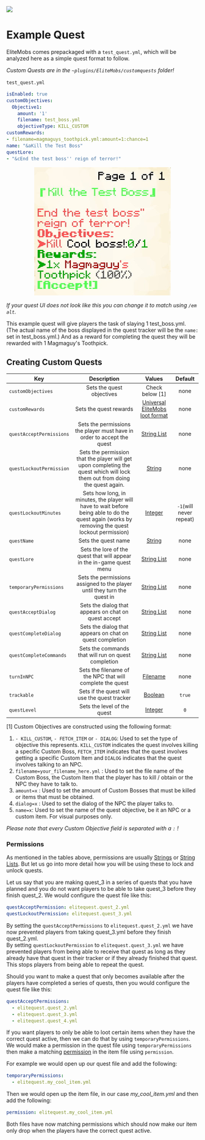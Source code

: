 [![](https://i.imgur.com/LPnSUkK.jpg)](https://magmaguy.com/webapp/webapp.html)

# Example Quest

EliteMobs comes prepackaged with a `test_quest.yml`, which will be analyzed here as a simple quest format to follow.

_Custom Quests are in the `~plugins/EliteMobs/customquests` folder!_

`test_quest.yml`

```yaml
isEnabled: true
customObjectives:
  Objective1:
    amount: '1'
    filename: test_boss.yml
    objectiveType: KILL_CUSTOM
customRewards:
- filename=magmaguys_toothpick.yml:amount=1:chance=1
name: "&aKill the Test Boss"
questLore: 
- "&cEnd the test boss'' reign of terror!"
```

<div align="center">

![create_boss_mounted.jpg](../../../img/wiki/create_quest_quest.jpg)

</div>

*If your quest UI does not look like this you can change it to match using `/em alt`.*

This example quest will give players the task of slaying 1 test_boss.yml. (The actual name of the boss displayed in the quest tracker will be the `name:` set in test_boss.yml.) And as a reward for completing the quest they will be rewarded with 1 Magmaguy's Toothpick.

## Creating Custom Quests

| Key | Description |                                     Values                                      | Default |
|-|:-:|:-------------------------------------------------------------------------------:|:-:|
| `customObjectives `| Sets the quest objectives |                                 Check below [1]                                 | none |
| `customRewards`| Sets the quest rewards | [Universal EliteMobs loot format]($language$elitemobs/elitemobs+loot_tables.md) | none |
| `questAcceptPermissions` | Sets the permissions the player must have in order to accept the quest |                           [String List](#string_list)                           | none |
| `questLockoutPermission` | Sets the permission that the player will get upon completing the quest which will lock them out from doing the quest again. |                                [String](#string)                                | none |
| `questLockoutMinutes` | Sets how long, in minutes, the player will have to wait before being able to do the quest again (works by removing the quest lockout permission)|                               [Integer](#integer)                               | `-1`(will never repeat) |
| `questName` | Sets the quest name |                                [String](#string)                                | none |
| `questLore` | Sets the lore of the quest that will appear in the in-game quest menu |                           [String List](#string_list)                           | none |
| `temporaryPermissions` | Sets the permissions assigned to the player until they turn the quest in |                           [String List](#string_list)                           | none |
| `questAcceptDialog` | Sets the dialog that appears on chat on quest accept |                           [String List](#string_list)                           | none |
| `questCompleteDialog` | Sets the dialog that appears on chat on quest completion |                           [String List](#string_list)                           | none |
| `questCompleteCommands` | Sets the commands that will run on quest completion |                           [String List](#string_list)                           | none |
| `turnInNPC` | Sets the filename of the NPC that will complete the quest |                              [Filename](#filename)                              | none |
| `trackable` | Sets if the quest will use the quest tracker |                               [Boolean](#boolean)                               | `true` |
| `questLevel` | Sets the level of the quest |                               [Integer](#integer)                               | `0` |

[1] Custom Objectives are constructed using the following format:

1.  `- KILL_CUSTOM`, `- FETCH_ITEM` or `- DIALOG`: Used to set the type of objective this represents. `KILL_CUSTOM` indicates the quest involves killing a specific Custom Boss, `FETCH_ITEM` indicates that the quest involves getting a specific Custom Item and `DIALOG` indicates that the quest involves talking to an NPC.
2.  `filename=your_filename_here.yml` : Used to set the file name of the Custom Boss, the Custom Item that the player has to kill / obtain or the NPC they have to talk to.
3.  `amount=x` : Used to set the amount of Custom Bosses that must be killed or items that must be obtained.
4. `dialog=x` : Used to set the dialog of the NPC the player talks to.
6. `name=x`: Used to set the name of the quest objective, be it an NPC or a custom item. For visual purposes only.

_Please note that every Custom Objective field is separated with a `:` !_

### Permissions

As mentioned in the tables above, permissions are usually [Strings](#string) or [String Lists](#string_list). But let us go into more detail how you will be using these to lock and unlock quests. 

Let us say that you are making quest_3 in a series of quests that you have planned and you do not want players to be able to take quest_3 before they finish quest_2. We would configure the quest file like this:

```yml
questAcceptPermission: elitequest.quest_2.yml
questLockoutPermission: elitequest.quest_3.yml
```
By setting the `questAcceptPermissions` to `elitequest.quest_2.yml` we have now prevented players from taking quest_3.yml before they finish quest_2.yml. </br> By setting `questLockoutPermission` to `elitequest.quest_3.yml` we have prevented players from being able to receive that quest as long as they already have that quest in their tracker or if they already finished that quest. This stops players from being able to repeat the quest.

Should you want to make a quest that only becomes available after the players have completed a series of quests, then you would configure the quest file like this:

```yml
questAcceptPermissions: 
  - elitequest.quest_2.yml
  - elitequest.quest_3.yml
  - elitequest.quest_4.yml
```

If you want players to only be able to loot certain items when they have the correct quest active, then we can do that by using `temporaryPermissions`. We would make a permission in the quest file using `temporaryPermissions` then make a matching [permission]($language$/elitemobs/creating_items.md&section=permission%permission) in the item file using `permission`.

For example we would open up our quest file and add the following:

```yml
temporaryPermissions: 
  - elitequest.my_cool_item.yml
```
Then we would open up the item file, in our case *my_cool_item.yml* and then add the following:

```yml
permission: elitequest.my_cool_item.yml
```
Both files have now matching permissions which should now make our item only drop when the players have the correct quest active.